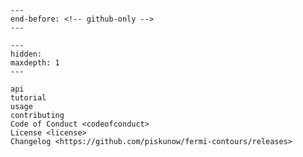 ```{include} ../README.md
---
end-before: <!-- github-only -->
---
```

[license]: license
[contributor guide]: contributing
[command-line reference]: usage

```{toctree}
---
hidden:
maxdepth: 1
---

api
tutorial
usage
contributing
Code of Conduct <codeofconduct>
License <license>
Changelog <https://github.com/piskunow/fermi-contours/releases>
```

